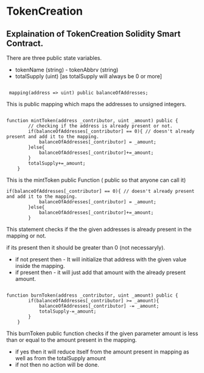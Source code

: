 # TokenCreation

## Explaination of TokenCreation Solidity Smart Contract.

There are three public state variables.

- tokenName (string) - tokenAbbrv (string)
- totalSupply (uint) [as totalSupply will always be 0 or more]

```Solidity

 mapping(address => uint) public balanceOfAddresses;

```

This is public mapping which maps the addresses to unsigned integers.

```Solidity

function mintToken(address _contributor, uint _amount) public {
        // checking if the address is already present or not.
        if(balanceOfAddresses[_contributor] == 0){ // doesn't already present and add it to the mapping.
            balanceOfAddresses[_contributor] = _amount;
        }else{
            balanceOfAddresses[_contributor]+=_amount;
        }
        totalSupply+=_amount;
    }

```

This is the mintToken public Function ( public so that anyone can call it)

```Solidity
if(balanceOfAddresses[_contributor] == 0){ // doesn't already present and add it to the mapping.
            balanceOfAddresses[_contributor] = _amount;
        }else{
            balanceOfAddresses[_contributor]+=_amount;
        }
```

This statement checks if the the given addresses is already present in the mapping or not.

if its present then it should be greater than 0 (not necessaryly).

- if not present then - It will initialize that address with the given value inside the mapping.
- if present then - it will just add that amount with the already present amount.

```Solidity

function burnToken(address _contributor, uint _amount) public {
        if(balanceOfAddresses[_contributor] >= _amount){
            balanceOfAddresses[_contributor] -= _amount;
            totalSupply-=_amount;
        }
    }

```

This burnToken public function checks if the given parameter amount is less than or equal to the amount present in the mapping.

- if yes then it will reduce itself from the amount present in mapping as well as from the totalSupply amount
- if not then no action will be done.
